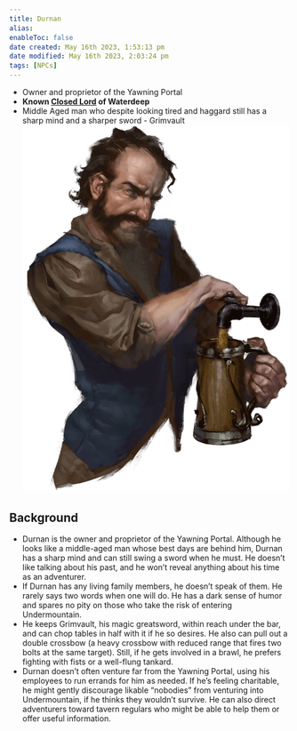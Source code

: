```yaml
---
title: Durnan
alias: 
enableToc: false
date created: May 16th 2023, 1:53:13 pm
date modified: May 16th 2023, 2:03:24 pm
tags: [NPCs]
---
```

- Owner and proprietor of the Yawning Portal
- **Known [Closed Lord](Closed%20Lords%20of%20Waterdeep.md) of Waterdeep**
- Middle Aged man who despite looking tired and haggard still has a sharp mind and a sharper sword - Grimvault
![](attachments/Pasted%20image%2020230516135552.png)

## Background
- Durnan is the owner and proprietor of the Yawning Portal. Although he looks like a middle-aged man whose best days are behind him, Durnan has a sharp mind and can still swing a sword when he must. He doesn’t like talking about his past, and he won’t reveal anything about his time as an adventurer.
- If Durnan has any living family members, he doesn’t speak of them. He rarely says two words when one will do. He has a dark sense of humor and spares no pity on those who take the risk of entering Undermountain.
- He keeps Grimvault, his magic greatsword, within reach under the bar, and can chop tables in half with it if he so desires. He also can pull out a double crossbow (a heavy crossbow with reduced range that fires two bolts at the same target). Still, if he gets involved in a brawl, he prefers fighting with fists or a well-flung tankard.
- Durnan doesn’t often venture far from the Yawning Portal, using his employees to run errands for him as needed. If he’s feeling charitable, he might gently discourage likable “nobodies” from venturing into Undermountain, if he thinks they wouldn’t survive. He can also direct adventurers toward tavern regulars who might be able to help them or offer useful information.

